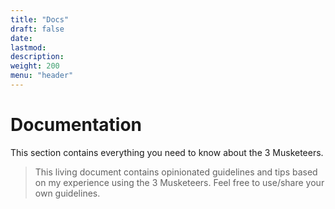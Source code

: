 ```yaml
---
title: "Docs"
draft: false
date:
lastmod:
description:
weight: 200
menu: "header"
---
```


# Documentation

This section contains everything you need to know about the 3 Musketeers.

> This living document contains opinionated guidelines and tips based on my experience using the 3 Musketeers. Feel free to use/share your own guidelines.